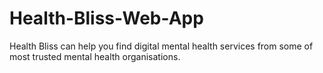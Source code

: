 # Health-Bliss-Web-App
Health Bliss can help you find digital mental health services from some of most trusted mental health organisations.
